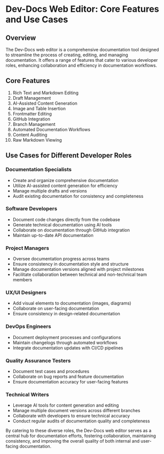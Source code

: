 

  # Dev-Docs Web Editor: Core Features and Use Cases

## Overview

The Dev-Docs web editor is a comprehensive documentation tool designed to streamline the process of creating, editing, and managing documentation. It offers a range of features that cater to various developer roles, enhancing collaboration and efficiency in documentation workflows.

## Core Features

1. Rich Text and Markdown Editing
2. Draft Management
3. AI-Assisted Content Generation
4. Image and Table Insertion
5. Frontmatter Editing
6. GitHub Integration
7. Branch Management
8. Automated Documentation Workflows
9. Content Auditing
10. Raw Markdown Viewing

## Use Cases for Different Developer Roles

### Documentation Specialists

- Create and organize comprehensive documentation
- Utilize AI-assisted content generation for efficiency
- Manage multiple drafts and versions
- Audit existing documentation for consistency and completeness

### Software Developers

- Document code changes directly from the codebase
- Generate technical documentation using AI tools
- Collaborate on documentation through GitHub integration
- Maintain up-to-date API documentation

### Project Managers

- Oversee documentation progress across teams
- Ensure consistency in documentation style and structure
- Manage documentation versions aligned with project milestones
- Facilitate collaboration between technical and non-technical team members

### UX/UI Designers

- Add visual elements to documentation (images, diagrams)
- Collaborate on user-facing documentation
- Ensure consistency in design-related documentation

### DevOps Engineers

- Document deployment processes and configurations
- Maintain changelogs through automated workflows
- Integrate documentation updates with CI/CD pipelines

### Quality Assurance Testers

- Document test cases and procedures
- Collaborate on bug reports and feature documentation
- Ensure documentation accuracy for user-facing features

### Technical Writers

- Leverage AI tools for content generation and editing
- Manage multiple document versions across different branches
- Collaborate with developers to ensure technical accuracy
- Conduct regular audits of documentation quality and completeness

By catering to these diverse roles, the Dev-Docs web editor serves as a central hub for documentation efforts, fostering collaboration, maintaining consistency, and improving the overall quality of both internal and user-facing documentation.

  